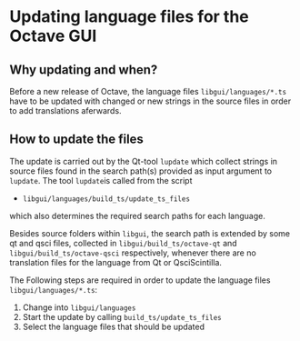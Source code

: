 # Updating language files for the Octave GUI

## Why updating and when?

Before a new release of Octave, the language files  `libgui/languages/*.ts` have to be updated with changed or new strings in the source files in order to add translations aferwards.

## How to update the files

 The update is carried out by the Qt-tool `lupdate` which collect strings in source files found in the search path(s) provided as input argument to `lupdate`. The tool `lupdate`is called from the script

- `libgui/languages/build_ts/update_ts_files`

which also determines the required search paths for each language. 

Besides source folders within `libgui`, the search path is extended by some qt and qsci files, collected in `libgui/build_ts/octave-qt` and `libgui/build_ts/octave-qsci` respectively, whenever there are no translation files for the language from Qt or QsciScintilla.

The Following steps are required in order to update the language files `libgui/languages/*.ts`:

1. Change into `libgui/languages`
2. Start the update by calling `build_ts/update_ts_files`
3. Select the language files that should be updated


